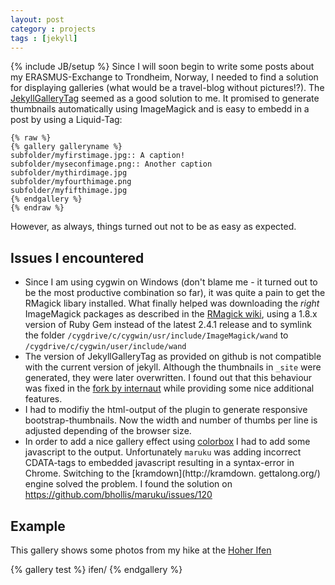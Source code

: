 ```yaml
---
layout: post
category : projects 
tags : [jekyll]
---
```

{% include JB/setup %}
Since I will soon begin to write some posts about my ERASMUS-Exchange to Trondheim, Norway, I needed to find a solution for displaying galleries (what would be a travel-blog without pictures!?). The [JekyllGalleryTag](https://github.com/redwallhp/JekyllGalleryTag) seemed as a good solution to me. It promised to generate thumbnails automatically using ImageMagick and is easy to embedd in a post by using a Liquid-Tag:

    {% raw %}
    {% gallery galleryname %}
    subfolder/myfirstimage.jpg:: A caption!
    subfolder/myseconfimage.png:: Another caption
    subfolder/mythirdimage.jpg
    subfolder/myfourthimage.png
    subfolder/myfifthimage.jpg
    {% endgallery %}
    {% endraw %}

However, as always, things turned out not to be as easy as expected.

## Issues I encountered
* Since I am using cygwin on Windows (don't blame me - it turned out to be the most productive combination so far), it was quite a pain to get the RMagick libary installed. What finally helped was downloading the *right* ImageMagick packages as described in the [RMagick wiki](https://github.com/rmagick/rmagick/wiki/Installing-on-Cygwin-(Windows)), using a 1.8.x version of Ruby Gem instead of the latest 2.4.1 release and to symlink the folder
`/cygdrive/c/cygwin/usr/include/ImageMagick/wand` to `/cygdrive/c/cygwin/user/include/wand` 
* The version of JekyllGalleryTag as provided on github is not compatible with the current version of jekyll. Although the thumbnails in `_site` were generated, they were later overwritten. I found out that this behaviour was fixed in the [fork by internaut](https://github.com/internaut/JekyllGalleryTag) while providing some nice additional features. 
* I had to modifiy the html-output of the plugin to generate responsive bootstrap-thumbnails. Now the width and number of thumbs per line is adjusted depending of the browser size. 
* In order to add a nice gallery effect using [colorbox](http://www.jacklmoore.com/colorbox/) I had to add some javascript to the output. Unfortunately `maruku` was adding incorrect CDATA-tags to embedded javascript resulting in a syntax-error in Chrome. Switching to the [kramdown](http://kramdown.        gettalong.org/) engine solved the problem. I found the          solution on <https://github.com/bhollis/maruku/issues/120>

## Example
This gallery shows some photos from my hike at the [Hoher Ifen](http://www.outdooractive.com/de/bergtour/allgaeu-kleinwalsertal-tannheimer-tal/hoher-ifen-abstieg-ueber-schwarzwasserhuette/6622165/)

{% gallery test %}
ifen/
{% endgallery %}
